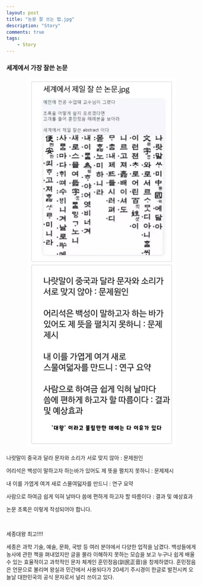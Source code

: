```yaml
---
layout: post
title: "논문 잘 쓰는 법.jpg"
description: "Story"
comments: true
tags:
    - Story
---
```


### 세계에서 가장 잘쓴 논문

<p align="center"><a href="/assets/images/2025-07-01.jpg" id="open-image"><img src="/assets/images/2025-07-01.jpg" alt="세종대왕"/></a></p>

나랏말이 중국과 달라 문자와 소리가 서로 맞지 않아 : 문제원인

어리석은 백성이 말하고자 하는바가 있어도 제 뜻을 펼치지 못하니 : 문제제시

내 이를 가엽게 여겨 새로 스물여덟자를 만드니 : 연구 요약

사람으로 하여금 쉽게 익혀 날마다 씀에 편하게 하고자 할 따름이다 : 결과 및 예상효과

논문 초록은 이렇게 작성되어야 합니다. 

<br />

세종대왕 최고!!!! <br />

세종은 과학 기술, 예술, 문화, 국방 등 여러 분야에서 다양한 업적을 남겼다. 백성들에게 농사에 관한 책을 펴내었지만 글을 몰라 이해하지 못하는 모습을 보고 누구나 쉽게 배울 수 있는 효율적이고 과학적인 문자 체계인 훈민정음(訓民正音)을 창제하였다. 훈민정음은 언문으로 불리며 왕실과 민간에서 사용되다가 20세기 주시경이 한글로 발전시켜 오늘날 대한민국의 공식 문자로서 널리 쓰이고 있다.